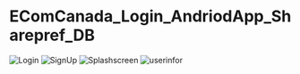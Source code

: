 # EComCanada_Login_AndriodApp_Sharepref_DB
![Login](https://user-images.githubusercontent.com/68456795/218786306-fac62c32-ebed-4955-8681-35875e14cc6e.png)
![SignUp](https://user-images.githubusercontent.com/68456795/218786322-dd63636d-f53f-453b-9387-b1b46c976d7d.png)
![Splashscreen](https://user-images.githubusercontent.com/68456795/218786341-c9f0936d-4e10-4f26-935b-40549a24c6d1.png)
![userinfor](https://user-images.githubusercontent.com/68456795/218786389-565877d6-2ab3-4598-b2e2-79261c03fd84.png)
